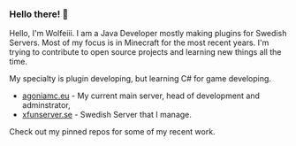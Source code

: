 ### Hello there! 👋

Hello, I'm Wolfeiii. I am a Java Developer mostly making plugins for Swedish Servers. Most of 
my focus is in Minecraft for the most recent years. I'm trying to contribute to open source projects
and learning new things all the time.

My specialty is plugin developing, but learning C# for game developing.

- [agoniamc.eu](https://agoniamc.eu) - My current main server, head of development and adminstrator,
- [xfunserver.se](https://xfunserver.se) - Swedish Server that I manage.

Check out my pinned repos for some of my recent work.

<!--
**Wolfeii/Wolfeii** is a ✨ _special_ ✨ repository because its `README.md` (this file) appears on your GitHub profile.

Here are some ideas to get you started:

- 🔭 I’m currently working on ...
- 🌱 I’m currently learning ...
- 👯 I’m looking to collaborate on ...
- 🤔 I’m looking for help with ...
- 💬 Ask me about ...
- 📫 How to reach me: ...
- 😄 Pronouns: ...
- ⚡ Fun fact: ...
-->
